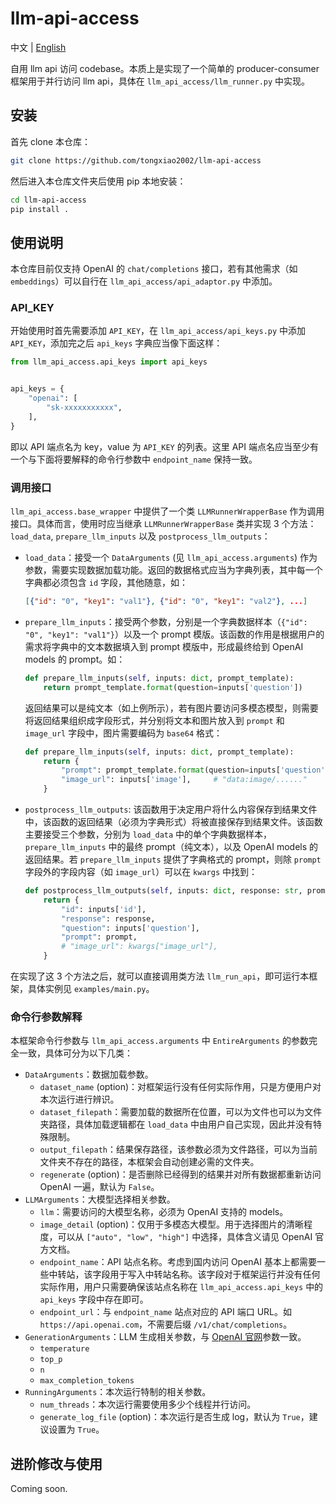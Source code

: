 # llm-api-access
中文 | [English](./README_EN.md)

自用 llm api 访问 codebase。本质上是实现了一个简单的 producer-consumer 框架用于并行访问 llm api，具体在 `llm_api_access/llm_runner.py` 中实现。

## 安装

首先 clone 本仓库：
```bash
git clone https://github.com/tongxiao2002/llm-api-access
```

然后进入本仓库文件夹后使用 pip 本地安装：
```bash
cd llm-api-access
pip install .
```

## 使用说明

本仓库目前仅支持 OpenAI 的 `chat/completions` 接口，若有其他需求（如 `embeddings`）可以自行在 `llm_api_access/api_adaptor.py` 中添加。

### API_KEY

开始使用时首先需要添加 `API_KEY`，在 `llm_api_access/api_keys.py` 中添加 `API_KEY`，添加完之后 `api_keys` 字典应当像下面这样：

```python
from llm_api_access.api_keys import api_keys


api_keys = {
    "openai": [
        "sk-xxxxxxxxxxx",
    ],
}
```

即以 API 端点名为 key，value 为 `API_KEY` 的列表。这里 API 端点名应当至少有一个与下面将要解释的命令行参数中 `endpoint_name` 保持一致。

### 调用接口

`llm_api_access.base_wrapper` 中提供了一个类 `LLMRunnerWrapperBase` 作为调用接口。具体而言，使用时应当继承 `LLMRunnerWrapperBase` 类并实现 3 个方法：`load_data`, `prepare_llm_inputs` 以及 `postprocess_llm_outputs`：
- `load_data`：接受一个 `DataArguments` (见 `llm_api_access.arguments`) 作为参数，需要实现数据加载功能。返回的数据格式应当为字典列表，其中每一个字典都必须包含 `id` 字段，其他随意，如：
  ```json
  [{"id": "0", "key1": "val1"}, {"id": "0", "key1": "val2"}, ...]
  ```
- `prepare_llm_inputs`：接受两个参数，分别是一个字典数据样本（`{"id": "0", "key1": "val1"}`）以及一个 prompt 模版。该函数的作用是根据用户的需求将字典中的文本数据填入到 prompt 模版中，形成最终给到 OpenAI models 的 prompt。如：
  ```python
  def prepare_llm_inputs(self, inputs: dict, prompt_template):
      return prompt_template.format(question=inputs['question'])
  ```
  返回结果可以是纯文本（如上例所示），若有图片要访问多模态模型，则需要将返回结果组织成字段形式，并分别将文本和图片放入到 `prompt` 和 `image_url` 字段中，图片需要编码为 `base64` 格式：
  ```python
  def prepare_llm_inputs(self, inputs: dict, prompt_template):
      return {
          "prompt": prompt_template.format(question=inputs['question']),
          "image_url": inputs['image'],     # "data:image/......"
      }
  ```
- `postprocess_llm_outputs`: 该函数用于决定用户将什么内容保存到结果文件中，该函数的返回结果（必须为字典形式）将被直接保存到结果文件。该函数主要接受三个参数，分别为 `load_data` 中的单个字典数据样本，`prepare_llm_inputs` 中的最终 prompt（纯文本），以及 OpenAI models 的返回结果。若 `prepare_llm_inputs` 提供了字典格式的 prompt，则除 `prompt` 字段外的字段内容（如 `image_url`）可以在 `kwargs` 中找到：
  ```python
  def postprocess_llm_outputs(self, inputs: dict, response: str, prompt: str, *args, **kwargs):
      return {
          "id": inputs['id'],
          "response": response,
          "question": inputs['question'],
          "prompt": prompt,
          # "image_url": kwargs["image_url"],
      }
  ```

在实现了这 3 个方法之后，就可以直接调用类方法 `llm_run_api`，即可运行本框架，具体实例见 `examples/main.py`。

### 命令行参数解释

本框架命令行参数与 `llm_api_access.arguments` 中 `EntireArguments` 的参数完全一致，具体可分为以下几类：
- `DataArguments`：数据加载参数。
  - `dataset_name` (option)：对框架运行没有任何实际作用，只是方便用户对本次运行进行辨识。
  - `dataset_filepath`：需要加载的数据所在位置，可以为文件也可以为文件夹路径，具体加载逻辑都在 `load_data` 中由用户自己实现，因此并没有特殊限制。
  - `output_filepath`：结果保存路径，该参数必须为文件路径，可以为当前文件夹不存在的路径，本框架会自动创建必需的文件夹。
  - `regenerate` (option)：是否删除已经得到的结果并对所有数据都重新访问 OpenAI 一遍，默认为 `False`。
- `LLMArguments`：大模型选择相关参数。
  - `llm`：需要访问的大模型名称，必须为 OpenAI 支持的 models。
  - `image_detail` (option)：仅用于多模态大模型。用于选择图片的清晰程度，可以从 `["auto", "low", "high"]` 中选择，具体含义请见 OpenAI 官方文档。
  - `endpoint_name`：API 站点名称。考虑到国内访问 OpenAI 基本上都需要一些中转站，该字段用于写入中转站名称。该字段对于框架运行并没有任何实际作用，用户只需要确保该站点名称在 `llm_api_access.api_keys` 中的 `api_keys` 字段中存在即可。
  - `endpoint_url`：与 `endpoint_name` 站点对应的 API 端口 URL。如 `https://api.openai.com`，不需要后缀 `/v1/chat/completions`。
- `GenerationArguments`：LLM 生成相关参数，与 [OpenAI 官网](https://platform.openai.com/docs/api-reference/chat/create)参数一致。
  - `temperature`
  - `top_p`
  - `n`
  - `max_completion_tokens`
- `RunningArguments`：本次运行特制的相关参数。
  - `num_threads`：本次运行需要使用多少个线程并行访问。
  - `generate_log_file` (option)：本次运行是否生成 log，默认为 `True`，建议设置为 `True`。

## 进阶修改与使用

Coming soon.
